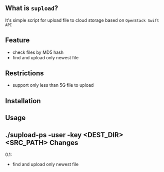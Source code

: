 What is ``supload``?
--------------------

It's simple script for upload file to cloud storage based on
`OpenStack Swift API `


Feature
-------

* check files by MD5 hash
* find and upload only newest file


Restrictions
------------
* support only less than 5G file to upload

Installation
------------

Usage
-----
./supload-ps -user <USER> -key <PASSWORD> <DEST_DIR> <SRC_PATH>
Changes
-------
0.1:
* find and upload only newest file
